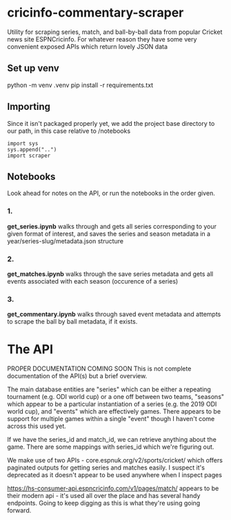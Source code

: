 # cricinfo-commentary-scraper
Utility for scraping series, match, and ball-by-ball data from popular Cricket news site ESPNCricinfo. For whatever reason they have some very convenient exposed APIs which return lovely JSON data

## Set up venv
python -m venv .venv
pip install -r requirements.txt

## Importing
Since it isn't packaged properly yet, we add the project base directory to our path,
in this case relative to /notebooks

    import sys
    sys.append("..")
    import scraper

## Notebooks
Look ahead for notes on the API, or run the notebooks in the order given.

### 1.
**get_series.ipynb** walks through and gets all series corresponding to your given format of interest, and saves the series and season metadata in a year/series-slug/metadata.json structure

### 2.
**get_matches.ipynb** walks through the save series metadata and gets all events associated with each season (occurence of a series)

### 3.
**get_commentary.ipynb** walks through saved event metadata and attempts to scrape the ball by ball metadata, if it exists.

# The API
PROPER DOCUMENTATION COMING SOON
This is not complete documentation of the API(s) but a brief overview. 

The main database entities are "series" which can be either a repeating tournament (e.g. ODI world cup) or a one off between two teams, "seasons" which appear to be a particular instantiation of a series (e.g. the 2019 ODI world cup), and "events" which are effectively games. There appears to be support for multiple games within a single "event" though I haven't come across this used yet.

If we have the series_id and match_id, we can retrieve anything about the game. There are some mappings with series_id which we're figuring out.

We make use of two APIs - core.espnuk.org/v2/sports/cricket/ which offers paginated outputs for getting series and matches easily. I suspect it's deprecated as it doesn't appear to be used anywhere when I inspect pages

https://hs-consumer-api.espncricinfo.com/v1/pages/match/ appears to be their modern api - it's used all over the place and has several handy endpoints. Going to keep digging as this is what they're using going forward.




